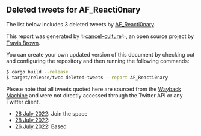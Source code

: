 ## Deleted tweets for AF_Reacti0nary

The list below includes 3 deleted tweets by
[AF_Reacti0nary](https://twitter.com/AF_Reacti0nary).



This report was generated by ✨[cancel-culture](https://github.com/travisbrown/cancel-culture)✨,
an open source project by [Travis Brown](https://twitter.com/travisbrown).

You can create your own updated version of this document by checking out and configuring the
repository and then running the following commands:

```bash
$ cargo build --release
$ target/release/twcc deleted-tweets --report AF_Reacti0nary
```

Please note that all tweets quoted here are sourced from the
[Wayback Machine](https://web.archive.org) and were not directly accessed through the Twitter API or
any Twitter client.

* [28 July 2022](https://web.archive.org/web/20220728081653/https://twitter.com/AF_Reacti0nary/status/1552544226566672385): Join the space <!--1552544226566672385-->
* [28 July 2022](https://web.archive.org/web/20220728055342/https://twitter.com/AF_Reacti0nary/status/1552532395035066369):  <!--1552532395035066369-->
* [26 July 2022](https://web.archive.org/web/20220727003949/https://twitter.com/AF_Reacti0nary/status/1552034305106485257): Based <!--1552034305106485257-->
